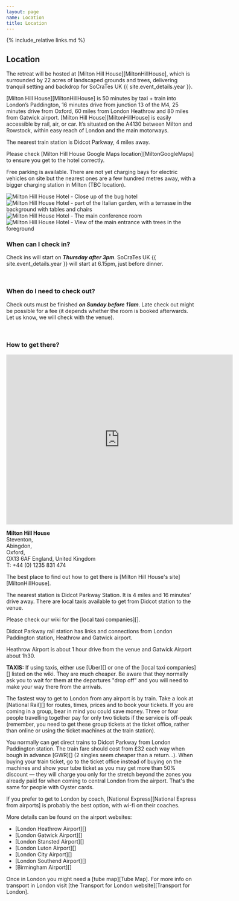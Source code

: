 ```yaml
---
layout: page
name: Location
title: Location
---
```


{% include_relative links.md %}

## Location

The retreat will be hosted at [Milton Hill House][MiltonHillHouse], which is surrounded by 22 acres of landscaped grounds and trees, delivering tranquil setting and backdrop for SoCraTes UK {{ site.event_details.year }}.

[Milton Hill House][MiltonHillHouse] is 50 minutes by taxi + train into London’s Paddington, 16 minutes drive from junction 13 of the M4, 25 minutes drive from Oxford, 60 miles from London Heathrow and 80 miles from Gatwick airport. [Milton Hill House][MiltonHillHouse] is easily accessible by rail, air, or car. It’s situated on the A4130 between Milton and Rowstock, within easy reach of London and the main motorways.

The nearest train station is Didcot Parkway, 4 miles away.

Please check [Milton Hill House Google Maps location][MiltonGoogleMaps] to ensure you get to the hotel correctly.

Free parking is available. There are not yet charging bays for electric vehicles on site but the nearest ones are a few hundred metres away, with a bigger charging station in Milton (TBC location).

<div class="conference-location-images">
	<div class="row">
		<div class="col-md-6">
			<img src="img/miltonhill/Milton-BeeAndBee.jpg" class="thumbnail img-responsive" alt="Milton Hill House Hotel - Close up of the bug hotel"/>
		</div>
		<div class="col-md-6">
			<img src="img/miltonhill/Italian_garden.jpg" class="thumbnail img-responsive" alt="Milton Hill House Hotel - part of the Italian garden, with a terrasse in the background with tables and chairs"/>
		</div>
	</div>
	<div class="row">
		<div class="col-md-6">
			<img src="img/miltonhill/Main_Room_Wisteria.jpg" class="thumbnail img-responsive" alt="Milton Hill House Hotel - The main conference room"/>
		</div>
		<div class="col-md-6">
			<img src="img/miltonhill/building_reception.jpeg" class="thumbnail img-responsive" alt="Milton Hill House Hotel - View of the main entrance with trees in the foreground"/>
		</div>
	</div>
</div>

### When can I check in?

Check ins will start on ***Thursday after 3pm***. SoCraTes UK {{ site.event_details.year }} will start at 6.15pm, just before dinner.

<br>

### When do I need to check out?

Check outs must be finished ***on Sunday before 11am***. Late check out might be possible for a fee (it depends whether the room is booked afterwards. Let us know, we will check with the venue).

<br>

### How to get there?

<iframe src="https://www.google.com/maps/embed?pb=!1m18!1m12!1m3!1d631797.7232249748!2d-1.9893201826891131!3d51.788619886494786!2m3!1f0!2f0!3f0!3m2!1i1024!2i768!4f13.1!3m3!1m2!1s0x4876b9eb9a21583d%3A0x8f588d495e266418!2sMilton%20Hill%20House!5e0!3m2!1sen!2suk!4v1705788861682!5m2!1sen!2suk" width="600" height="450" style="border:0;" allowfullscreen="" loading="lazy" referrerpolicy="no-referrer-when-downgrade"></iframe>

**Milton Hill House** <br>
Steventon, <br>
Abingdon, <br>
Oxford, <br>
OX13 6AF
England, United Kingdom<br>
T: +44 (0) 1235 831 474

The best place to find out how to get there is [Milton Hill House's site][MiltonHillHouse].

The nearest station is Didcot Parkway Station. It is 4 miles and 16 minutes’ drive away. There are local taxis available to get from Didcot station to the venue.

Please check our wiki for the [local taxi companies][].

Didcot Parkway rail station has links and connections from London Paddington station, Heathrow and Gatwick airport.

Heathrow Airport is about 1 hour drive from the venue and Gatwick Airport about 1h30.

__TAXIS:__ If using taxis, either use [Uber][] or one of the [local taxi companies][] listed on the wiki. They are much cheaper. Be aware that they normally ask you to wait for them at the departures "drop off" and you will need to make your way there from the arrivals. 

The fastest way to get to London from any airport is by train. Take a look at [National Rail][] for routes, times, prices and to book your tickets. If you are coming in a group, bear in mind you could save money. Three or four people travelling together pay for only two tickets if the service is off-peak (remember, you need to get these group tickets at the ticket office, rather than online or using the ticket machines at the train station).

You normally can get direct trains to Didcot Parkway from London Paddington station. The train fare should cost from £32 each way when bough in advance [GWR][] (2 singles seem cheaper than a return...). When buying your train ticket, go to the ticket office instead of buying on the machines and show your tube ticket as you may get more than 50% discount — they will charge you only for the stretch beyond the zones you already paid for when coming to central London from the airport. That's the same for people with Oyster cards.

If you prefer to get to London by coach, [National Express][National Express from airports] is probably the best option, with wi-fi on their coaches.

More details can be found on the airport websites:

- [London Heathrow Airport][]
- [London Gatwick Airport][]
- [London Stansted Airport][]
- [London Luton Airport][]
- [London City Airport][]
- [London Southend Airport][]
- [Birmingham Airport][]

Once in London you might need a [tube map][Tube Map]. For more info on transport in London visit [the Transport for London website][Transport for London].
